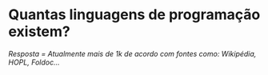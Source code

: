 # Quantas linguagens de programação existem?

*Resposta = Atualmente mais de 1k de acordo com fontes como: Wikipédia, HOPL, Foldoc...*
